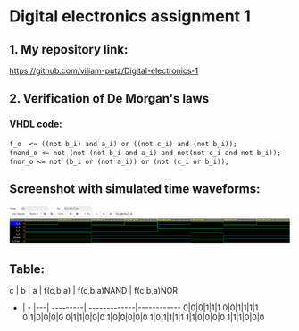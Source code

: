 # Digital electronics assignment 1

## 1. My repository link:
https://github.com/viliam-putz/Digital-electronics-1

## 2. Verification of De Morgan's laws
### VHDL code:
```
f_o  <= ((not b_i) and a_i) or ((not c_i) and (not b_i));
fnand_o <= not (not (not b_i and a_i) and not(not c_i and not b_i));
fnor_o <= not (b_i or (not a_i)) or (not (c_i or b_i));
```
## Screenshot with simulated time waveforms:
![](https://github.com/viliam-putz/Digital-electronics-1/blob/main/de1%20uloha1-1.png)

## Table:

c | b | a | f(c,b,a) | f(c,b,a)NAND | f(c,b,a)NOR
- | - |---| ---------| -------------|------------ 
0|0|0|1|1|1
0|0|1|1|1|1
0|1|0|0|0|0
0|1|1|0|0|0
1|0|0|0|0|0
1|0|1|1|1|1
1|1|0|0|0|0
1|1|1|0|0|0
